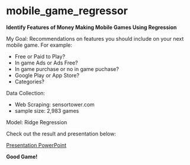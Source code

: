 # mobile_game_regressor

**Identify Features of Money Making Mobile Games Using Regression**

My Goal:
Recommendations on features you should include on your next mobile game.
For example:

- Free or Paid to Play?
- In game Ads or Ads Free?
- In game purchase or no in game puchase?
- Google Play or App Store?
- Categories?

Data Collection:
- Web Scraping: sensortower.com
- sample size: 2,983 games

Model: Ridge Regression

Check out the result and presentation below:

[Presentation PowerPoint](https://github.com/bainong007/mobile_game_regressor/blob/master/presentation/Mobile%20Game%20Regression.pptx)


**Good Game!**
